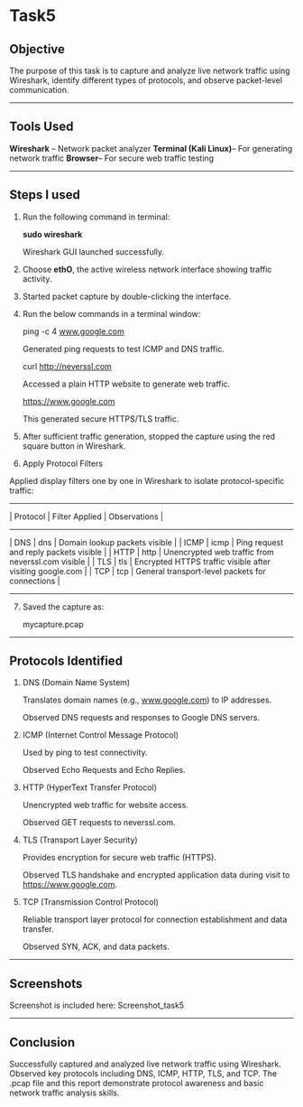# Task5

## Objective
The purpose of this task is to capture and analyze live network traffic using Wireshark, identify different types of protocols, and observe packet-level communication.

---

## Tools Used

**Wireshark** – Network packet analyzer
**Terminal (Kali Linux)**– For generating network traffic
**Browser**– For secure web traffic testing

---

## Steps I used

1. Run the following command in terminal:
   
   **sudo wireshark**
  
   Wireshark GUI launched successfully.
2. Choose **ethO**, the active wireless network interface showing traffic activity.

3. Started packet capture by double-clicking the interface.
4. Run  the below commands in a terminal window:

   ping -c 4 www.google.com
   
   Generated ping requests to test ICMP and DNS traffic.

   curl http://neverssl.com

   Accessed a plain HTTP website to generate web traffic.

   https://www.google.com

   This generated secure HTTPS/TLS traffic.
5. After sufficient traffic generation, stopped the capture using the red square button in Wireshark.
6. Apply Protocol Filters

Applied display filters one by one in Wireshark to isolate protocol-specific traffic:

--------------------------------------------------------------------------------------------
| Protocol  | Filter Applied | Observations                                                 |
----------------------------- ---------------------------------------------------------------
| DNS       | dns            | Domain lookup packets visible                                |
| ICMP      | icmp           | Ping request and reply packets visible                       |
| HTTP      | http           | Unencrypted web traffic from neverssl.com visible            |
| TLS       | tls            | Encrypted HTTPS traffic visible after visiting google.com    |
| TCP       | tcp            | General transport-level packets for connections              |
------------ ---------------- --------------------------------------------------------------

7. Saved the capture as:
   
   mycapture.pcap

---

## Protocols Identified

1. DNS (Domain Name System)

   Translates domain names (e.g., www.google.com) to IP addresses.

   Observed DNS requests and responses to Google DNS servers.

2. ICMP (Internet Control Message Protocol)

   Used by ping to test connectivity.

   Observed Echo Requests and Echo Replies.

3. HTTP (HyperText Transfer Protocol)

   Unencrypted web traffic for website access.

   Observed GET requests to neverssl.com.

4. TLS (Transport Layer Security)

   Provides encryption for secure web traffic (HTTPS).

   Observed TLS handshake and encrypted application data during visit to https://www.google.com.

5. TCP (Transmission Control Protocol)

   Reliable transport layer protocol for connection establishment and data transfer.

   Observed SYN, ACK, and data packets.

---

## Screenshots

Screenshot is included here: Screenshot_task5

---

## Conclusion
Successfully captured and analyzed live network traffic using Wireshark.
Observed key protocols including DNS, ICMP, HTTP, TLS, and TCP.
The .pcap file and this report demonstrate protocol awareness and basic network traffic analysis skills.



